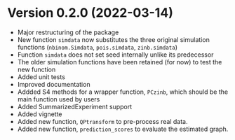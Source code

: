 # Version 0.2.0 (2022-03-14)

- Major restructuring of the package
- New function `simdata` now substitutes the three original simulation functions
  (`nbinom.Simdata`, `pois.simdata`, `zinb.simdata`)
- Function `simdata` does not set seed internally unlike its predecessor
- The older simulation functions have been retained (for now) to test the new function
- Added unit tests
- Improved documentation
- Addded S4 methods for a wrapper function, `PCzinb`, which should be the main function used by users
- Added SummarizedExperiment support
- Added vignette
- Added new function, `QPtransform` to pre-process real data.
- Added new function, `prediction_scores` to evaluate the estimated graph.